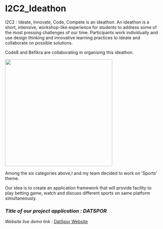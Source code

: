 # I2C2_Ideathon


I2C2 : Ideate, Innovate, Code, Compete is an ideathon. An ideathon is a short, intensive, workshop-like experience for students to address some of the most pressing challenges of our time. Participants work individually and use design thinking and innovative learning practices to ideate and collaborate on possible solutions.

Code8 and Befikra are collaborating in organising this ideathon.

<img src="https://user-images.githubusercontent.com/105354525/200475043-8e2d9b0f-c027-45a5-8cc8-a5a682253c00.png" width="350" >

Among the six categories above,I and my team decided to work on 'Sports' theme.

Our idea is to create an application framework that will provide facility to play betting game, watch and discuss different sports on same platform simultaneously.

<h3><i>Title of our project application : DATSPOR</i></h3>

<i> Website live demo link : </i> [DatSpor Website](https://saha350.github.io/datsports/#cricket)
